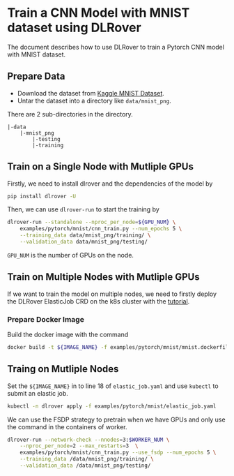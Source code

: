 # Train a CNN Model with MNIST dataset using DLRover

The document describes how to use DLRover to train a Pytorch CNN model
with MNIST dataset.

## Prepare Data

- Download the dataset from [Kaggle MNIST Dataset](https://www.kaggle.com/datasets/hojjatk/mnist-dataset).
- Untar the dataset into a directory like `data/mnist_png`.

There are 2 sub-directories in the directory.

```text
|-data
    |-mnist_png
        |-testing
        |-training
```

## Train on a Single Node with Mutliple GPUs

Firstly, we need to install dlrover and the dependencies of the model by

```bash
pip install dlrover -U
```

Then, we can use `dlrover-run` to start the training by

```bash
dlrover-run --standalone --nproc_per_node=${GPU_NUM} \
    examples/pytorch/mnist/cnn_train.py --num_epochs 5 \
    --training_data data/mnist_png/training/ \
    --validation_data data/mnist_png/testing/ 
```

`GPU_NUM` is the number of GPUs on the node.

## Train on Multiple Nodes with Mutliple GPUs

If we want to train the model on multiple nodes, we need to firstly
deploy the DLRover ElasticJob CRD on the k8s cluster with the
[tutorial](../../../docs/tutorial/torch_on_cloud.md).

### Prepare Docker Image

Build the docker image with the command

```bash
docker build -t ${IMAGE_NAME} -f examples/pytorch/mnist/mnist.dockerfile .
```

## Traing on Mutliple Nodes

Set the `${IMAGE_NAME}` in to line 18 of `elastic_job.yaml` and
use `kubectl` to submit an elastic job.

```bash
kubectl -n dlrover apply -f examples/pytorch/mnist/elastic_job.yaml
```

We can use the FSDP strategy to pretrain when we have GPUs and only
use the command in the containers of worker.

```bash
dlrover-run --network-check --nnodes=3:$WORKER_NUM \
    --nproc_per_node=2 --max_restarts=3  \
    examples/pytorch/mnist/cnn_train.py --use_fsdp --num_epochs 5 \
    --training_data /data/mnist_png/training/ \
    --validation_data /data/mnist_png/testing/
```
